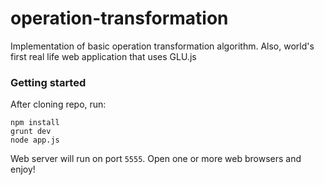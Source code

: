 # operation-transformation
Implementation of basic operation transformation algorithm. Also, world's first real life web application that uses GLU.js

### Getting started

After cloning repo, run:

    npm install
    grunt dev
    node app.js

Web server will run on port `5555`. Open one or more web browsers and enjoy!
